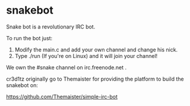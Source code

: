 # snakebot
Snake bot is a revolutionary IRC bot.

To run the bot just:

1. Modify the main.c and add your own channel and change his nick.
2. Type ./run (If you're on Linux) and it will join your channel!

We own the #snake channel on irc.freenode.net .

cr3d1tz originally go to Themaister for providing the platform to build the snakebot on:

https://github.com/Themaister/simple-irc-bot
